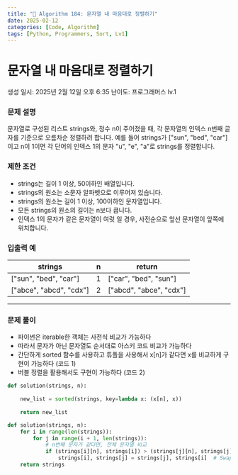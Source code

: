```yaml
---
title: "🧠 Algorithm 184: 문자열 내 마음대로 정렬하기"
date: 2025-02-12
categories: [Code, Algorithm]
tags: [Python, Programmers, Sort, Lv1]
---
```


# 문자열 내 마음대로 정렬하기

생성 일시: 2025년 2월 12일 오후 6:35
난이도: 프로그래머스 lv.1

### **문제 설명**

문자열로 구성된 리스트 strings와, 정수 n이 주어졌을 때, 각 문자열의 인덱스 n번째 글자를 기준으로 오름차순 정렬하려 합니다. 예를 들어 strings가 ["sun", "bed", "car"]이고 n이 1이면 각 단어의 인덱스 1의 문자 "u", "e", "a"로 strings를 정렬합니다.

### 제한 조건

- strings는 길이 1 이상, 50이하인 배열입니다.
- strings의 원소는 소문자 알파벳으로 이루어져 있습니다.
- strings의 원소는 길이 1 이상, 100이하인 문자열입니다.
- 모든 strings의 원소의 길이는 n보다 큽니다.
- 인덱스 1의 문자가 같은 문자열이 여럿 일 경우, 사전순으로 앞선 문자열이 앞쪽에 위치합니다.

### 입출력 예

| strings | n | return |
| --- | --- | --- |
| ["sun", "bed", "car"] | 1 | ["car", "bed", "sun"] |
| ["abce", "abcd", "cdx"] | 2 | ["abcd", "abce", "cdx"] |

---

### 문제 풀이

- 파이썬은 iterable한 객체는 사전식 비교가 가능하다
- 따라서 문자가 아닌 문자열도 순서대로 아스키 코드 비교가 가능하다
- 간단하게 sorted 함수를 사용하고 튜플을 사용해서 x[n]가 같다면 x를 비교하게 구현이 가능하다 (코드 1)
- 버블 정렬을 활용해서도 구현이 가능하다 (코드 2)

```python
def solution(strings, n):
    
    new_list = sorted(strings, key=lambda x: (x[n], x))
    
    return new_list
```

```python
def solution(strings, n):
    for i in range(len(strings)):
        for j in range(i + 1, len(strings)):
            # n번째 문자가 같다면, 전체 문자열 비교
            if (strings[i][n], strings[i]) > (strings[j][n], strings[j]):
                strings[i], strings[j] = strings[j], strings[i]  # Swap
    return strings
```